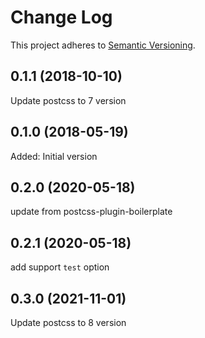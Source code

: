 # Change Log
This project adheres to [Semantic Versioning](http://semver.org/).

## 0.1.1 (2018-10-10)

Update postcss to 7 version

## 0.1.0 (2018-05-19)

Added: Initial version

## 0.2.0 (2020-05-18)

update from postcss-plugin-boilerplate

## 0.2.1 (2020-05-18)

add support `test` option

## 0.3.0 (2021-11-01)

Update postcss to 8 version

